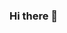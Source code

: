 ### Hi there 👋

<!--
**BrunoDemetrioETEC/brunodemetrioetec** is a ✨ _special_ ✨ repository because its `README.md` (this file) appears on your GitHub profile.

Here are some ideas to get you started:

- 🔭 I’m currently working on :  Ainda estou apenas nos estudos.
- 🌱 I’m currently learning: A programar na Etec Antônio Devisate.
- 🤔 I’m looking for help with: Linguagens de programação.
- 📫 How to reach me:  brunodemetriob10@gmail.com
- ⚡ Fun fact: Se quiser me ver feliz vamos ver um jogo de futebol.
